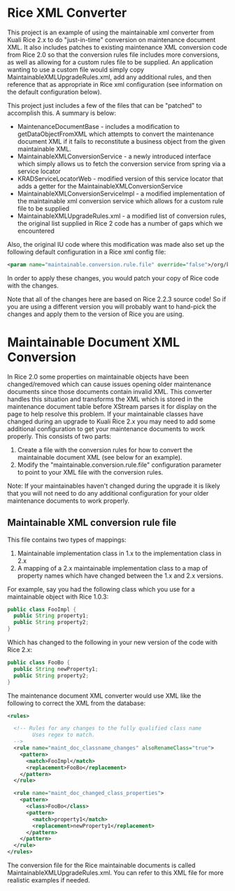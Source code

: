 Rice XML Converter
==================

This project is an example of using the maintainable xml converter from Kuali Rice 2.x to do "just-in-time" conversion on maintenance document XML. It also includes patches to existing maintenance XML conversion code from Rice 2.0 so that the conversion rules file includes more conversions, as well as allowing for a custom rules file to be supplied. An application wanting to use a custom file would simply copy MaintainableXMLUpgradeRules.xml, add any additional rules, and then reference that as appropriate in Rice xml configuration (see information on the default configuration below).

This project just includes a few of the files that can be "patched" to accomplish this. A summary is below:

* MaintenanceDocumentBase - includes a modification to getDataObjectFromXML which attempts to convert the maintenance document XML if it fails to reconstitute a business object from the given maintainable XML.
* MaintainableXMLConversionService - a newly introduced interface which simply allows us to fetch the conversion service from spring via a service locator
* KRADServiceLocatorWeb - modified version of this service locator that adds a getter for the MaintainableXMLConversionService
* MaintainableXMLConversionServiceImpl - a modified implementation of the maintainable xml conversion service which allows for a custom rule file to be supplied
* MaintainableXMLUpgradeRules.xml - a modified list of conversion rules, the original list supplied in Rice 2 code has a number of gaps which we encountered


Also, the original IU code where this modification was made also set up the following default configuration in a Rice xml config file:

```XML
<param name="maintainable.conversion.rule.file" override="false">/org/kuali/rice/krad/config/MaintainableXMLUpgradeRules.xml</param>
```

In order to apply these changes, you would patch your copy of Rice code with the changes.

Note that all of the changes here are based on Rice 2.2.3 source code! So if you are using a different version you will probably want to hand-pick the changes and apply them to the version of Rice you are using.

Maintainable Document XML Conversion
====================================

In Rice 2.0 some properties on maintainable objects have been changed/removed which can cause issues opening older maintenance documents since those documents contain invalid XML. This converter handles this situation and transforms the XML which is stored in the maintenance document table before XStream parses it for display on the page to help resolve this problem. If your maintainable classes have changed during an upgrade to Kuali Rice 2.x you may need to add some additional configuration to get your maintenance documents to work properly. This consists of two parts:

1. Create a file with the conversion rules for how to convert the maintainable document XML (see below for an example).
2. Modify the "maintainable.conversion.rule.file" configuration parameter to point to your XML file with the conversion rules.

Note: If your maintainables haven't changed during the upgrade it is likely that you will not need to do any additional configuration for your older maintenance documents to work properly.

Maintainable XML conversion rule file
-------------------------------------

This file contains two types of mappings:

1. Maintainable implementation class in 1.x to the implementation class in 2.x
2. A mapping of a 2.x maintainable implementation class to a map of property names which have changed between the 1.x and 2.x versions.

For example, say you had the following class which you use for a maintainable object with Rice 1.0.3:

```Java
public class FooImpl {
  public String property1;
  public String property2;
}
```

Which has changed to the following in your new version of the code with Rice 2.x:

```Java
public class FooBo {
  public String newProperty1;
  public String property2;
}
```

The maintenance document XML converter would use XML like the following to correct the XML from the database:

```XML
<rules>

  <!-- Rules for any changes to the fully qualified class name
        Uses regex to match.
  -->
  <rule name="maint_doc_classname_changes" alsoRenameClass="true">
    <pattern>
      <match>FooImpl</match>
      <replacement>FooBo</replacement>
    </pattern>
  </rule>

  <rule name="maint_doc_changed_class_properties">
    <pattern>
      <class>FooBo</class>
      <pattern>
        <match>property1</match>
        <replacement>newProperty1</replacement>
      </pattern>
    </pattern>
  </rule>
</rules>
```

The conversion file for the Rice maintainable documents is called MaintainableXMLUpgradeRules.xml. You can refer to this XML file for more realistic examples if needed.